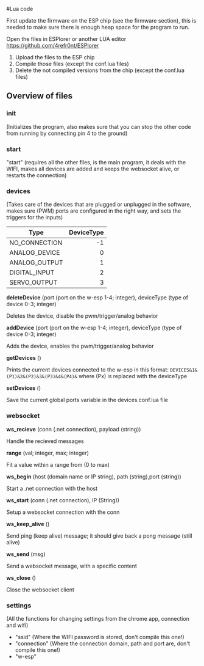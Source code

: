 #Lua code

First update the firmware on the ESP chip (see the firmware section), this is needed to make sure there is enough heap space for the program to run.

Open the files in ESPlorer or another LUA editor
https://github.com/4refr0nt/ESPlorer

1. Upload the files to the ESP chip
2. Compile those files (except the conf.lua files)
3. Delete the not compiled versions from the chip (except the conf.lua files)


## Overview of files
### init
(Initializes the program, also makes sure that you can stop the other code from running by connecting pin 4 to the ground)

### start
"start" (requires all the other files, is the main program, it deals with the WIFI, makes all devices are added and keeps the websocket alive, or restarts the connection)

### devices
(Takes care of the devices that are plugged or unplugged in the software, makes sure (PWM) ports are configured in the right way, and sets the triggers for the inputs)

| Type            | DeviceType |
| --------------- | ----------:|
| NO_CONNECTION   |          -1|
| ANALOG_DEVICE   |           0|
| ANALOG_OUTPUT   |           1|
| DIGITAL_INPUT   |           2|
| SERVO_OUTPUT    |           3|


**deleteDevice** (port (port on the w-esp 1-4; integer), deviceType (type of device 0-3; integer)

Deletes the device, disable the pwm/trigger/analog behavior

**addDevice** (port (port on the w-esp 1-4; integer), deviceType (type of device 0-3; integer)

Adds the device, enables the pwm/trigger/analog behavior 

**getDevices** ()

Prints the current devices connected to the w-esp in this format:
`DEVICES&1&(P1)&2&(P2)&3&(P3)&4&(P4)&`
where (Px) is replaced with the deviceType

**setDevices** ()

Save the current global ports variable in the devices.conf.lua file

### websocket

**ws_recieve** (conn (.net connection), payload (string))

Handle the recieved messages

**range** (val; integer, max; integer) 

Fit a value within a range from (0 to max)

**ws_begin** (host (domain name or IP string), path (string),port (string))

Start a .net connection with the host

**ws_start** (conn (.net connection), IP (String))

Setup a websocket connection with the conn

**ws_keep_alive** () 

Send ping (keep alive) message; it should give back a pong message (still alive)

**ws_send** (msg) 

Send a websocket message, with a specific content

**ws_close** () 

Close the websocket client

### settings

(All the functions for changing settings from the chrome app, connection and wifi)



* "ssid" (Where the WIFI password is stored, don't compile this one!)
* "connection" (Where the connection domain, path and port are, don't compile this one!)
* "w-esp" 

